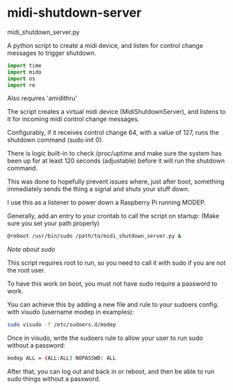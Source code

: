 # midi-shutdown-server

midi_shutdown_server.py

A python script to create a midi device, and listen for control change messages to trigger shutdown.

```python
import time
import mido
import os
import re
```

Also requires 'amidithru'

The script creates a virtual midi device (MidiShutdownServer), and listens to it for incoming midi control change messages.

Configurably, if it receives control change 64, with a value of 127, runs the shutdown command (sudo init 0).

There is logic built-in to check /proc/uptime and make sure the system has been up for at least 120 seconds (adjustable) before it will run the shutdown command.

This was done to hopefully prevent issues where, just after boot, something immediately sends the thing a signal and shuts your stuff down.

I use this as a listener to power down a Raspberry Pi running MODEP.

Generally, add an entry to your crontab to call the script on startup:
(Make sure you set your path properly)

```bash
@reboot /usr/bin/sudo /path/to/midi_shutdown_server.py &
```

*Note about sudo*

This script requires root to run, so you need to call it with sudo if you are not the root user.

To have this work on boot, you must not have sudo require a password to work.

You can achieve this by adding a new file and rule to your sudoers config. with visudo (username modep in examples):

```bash
sudo visudo -f /etc/sudoers.d/modep
```

Once in visudo, write the sudoers rule to allow your user to run sudo without a password:

```bash
modep ALL = (ALL:ALL) NOPASSWD: ALL
```

After that, you can log out and back in or reboot, and then be able to run sudo things without a password.
